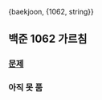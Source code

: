 {baekjoon, {1062, string}}

## 백준 1062 가르침

### [문제](https://www.acmicpc.net/problem/1062)
 
### 아직 못 품
